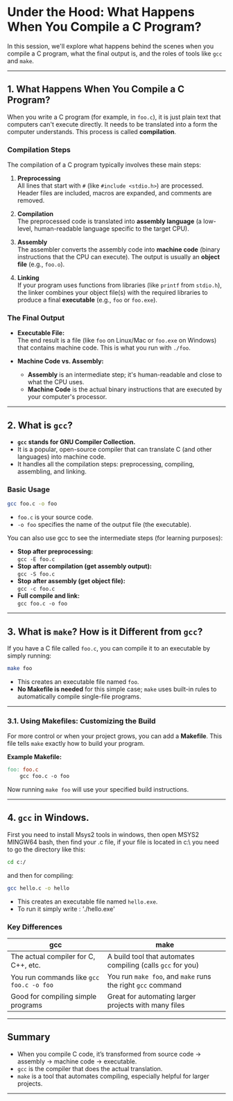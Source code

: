# Under the Hood: What Happens When You Compile a C Program?

In this session, we'll explore what happens behind the scenes when you compile a C program, what the final output is, and the roles of tools like `gcc` and `make`.

---

## 1. What Happens When You Compile a C Program?

When you write a C program (for example, in `foo.c`), it is just plain text that computers can't execute directly. It needs to be translated into a form the computer understands. This process is called **compilation**.

### Compilation Steps

The compilation of a C program typically involves these main steps:

1. **Preprocessing**  
   All lines that start with `#` (like `#include <stdio.h>`) are processed. Header files are included, macros are expanded, and comments are removed.

2. **Compilation**  
   The preprocessed code is translated into **assembly language** (a low-level, human-readable language specific to the target CPU).

3. **Assembly**  
   The assembler converts the assembly code into **machine code** (binary instructions that the CPU can execute). The output is usually an **object file** (e.g., `foo.o`).

4. **Linking**  
   If your program uses functions from libraries (like `printf` from `stdio.h`), the linker combines your object file(s) with the required libraries to produce a final **executable** (e.g., `foo` or `foo.exe`).

### The Final Output

- **Executable File:**  
  The end result is a file (like `foo` on Linux/Mac or `foo.exe` on Windows) that contains machine code. This is what you run with `./foo`.

- **Machine Code vs. Assembly:**  
  - **Assembly** is an intermediate step; it's human-readable and close to what the CPU uses.
  - **Machine Code** is the actual binary instructions that are executed by your computer's processor.

---

## 2. What is `gcc`?

- **`gcc` stands for GNU Compiler Collection.**
- It is a popular, open-source compiler that can translate C (and other languages) into machine code.
- It handles all the compilation steps: preprocessing, compiling, assembling, and linking.

### Basic Usage

```sh
gcc foo.c -o foo
```

- `foo.c` is your source code.
- `-o foo` specifies the name of the output file (the executable).

You can also use gcc to see the intermediate steps (for learning purposes):

- **Stop after preprocessing:**  
  `gcc -E foo.c`
- **Stop after compilation (get assembly output):**  
  `gcc -S foo.c`
- **Stop after assembly (get object file):**  
  `gcc -c foo.c`
- **Full compile and link:**  
  `gcc foo.c -o foo`

---

## 3. What is `make`? How is it Different from `gcc`?

If you have a C file called `foo.c`, you can compile it to an executable by simply running:

```sh
make foo
```

- This creates an executable file named `foo`.
- **No Makefile is needed** for this simple case; `make` uses built-in rules to automatically compile single-file programs.

---

### 3.1. Using Makefiles: Customizing the Build

For more control or when your project grows, you can add a **Makefile**. This file tells `make` exactly how to build your program.

**Example Makefile:**

```makefile
foo: foo.c
	gcc foo.c -o foo
```

Now running `make foo` will use your specified build instructions.

---

## 4. `gcc` in Windows.

First you need to install Msys2 tools in windows, then open MSYS2 MINGW64 bash, then find your .c file, if your file is located in c:\ you need to go the directory like this:
```sh
cd c:/
```
and then for compiling:
```sh
gcc hello.c -o hello
```

- This creates an executable file named `hello.exe`.
- To run it simply write : './hello.exe'

### Key Differences

| gcc          | make                     |
| ------------ | ------------------------ |
| The actual compiler for C, C++, etc. | A build tool that automates compiling (calls `gcc` for you) |
| You run commands like `gcc foo.c -o foo` | You run `make foo`, and `make` runs the right `gcc` command |
| Good for compiling simple programs | Great for automating larger projects with many files |

---

## Summary

- When you compile C code, it’s transformed from source code → assembly → machine code → executable.
- `gcc` is the compiler that does the actual translation.
- `make` is a tool that automates compiling, especially helpful for larger projects.

---
